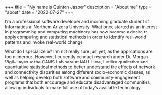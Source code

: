 +++
title = "My name is Quinton Jasper"
description = "About me"
type = "about"
date = "2022-07-27"
+++

I’m a professional software developer and incoming graduate student of Informatics at Northern Arizona University. What once started as an interest in programming and computing machinery has now become a desire to apply computing and statistical methods in order to identify real-world patterns and invoke real-world change. 

What do I specialize in? I'm not really sure just yet, as the applications are too numerous. However, I currently conduct research under Dr. Morgan Vigil-Hayes at the CANIS Lab here at NAU. Here, I utilize qualitative and quantitative statistical methods to better understand the effects of network and connectivity disparities among different socio-economic classes, as well as helping develop both software and community-engagement programs that both encourage and educate disadvantaged communities, allowing individuals to make full use of today's available technology.


